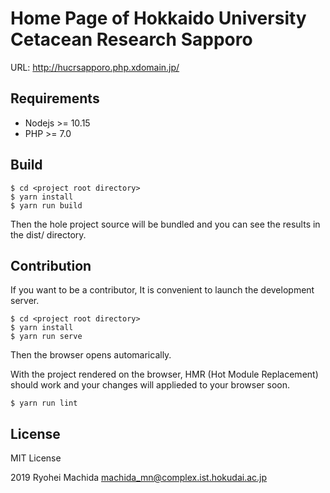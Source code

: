 # Home Page of Hokkaido University Cetacean Research Sapporo

URL: http://hucrsapporo.php.xdomain.jp/

## Requirements

- Nodejs >= 10.15
- PHP >= 7.0

## Build

```console
$ cd <project root directory>
$ yarn install
$ yarn run build
```

Then the hole project source will be bundled and you can see the results in the dist/ directory.

## Contribution

If you want to be a contributor, It is convenient to launch the development server.

```console
$ cd <project root directory>
$ yarn install
$ yarn run serve
```

Then the browser opens automarically.

With the project rendered on the browser, HMR (Hot Module Replacement) should work and your changes will applieded to your browser soon.

```console
$ yarn run lint
```

## License

MIT License

2019 Ryohei Machida <machida_mn@complex.ist.hokudai.ac.jp>
